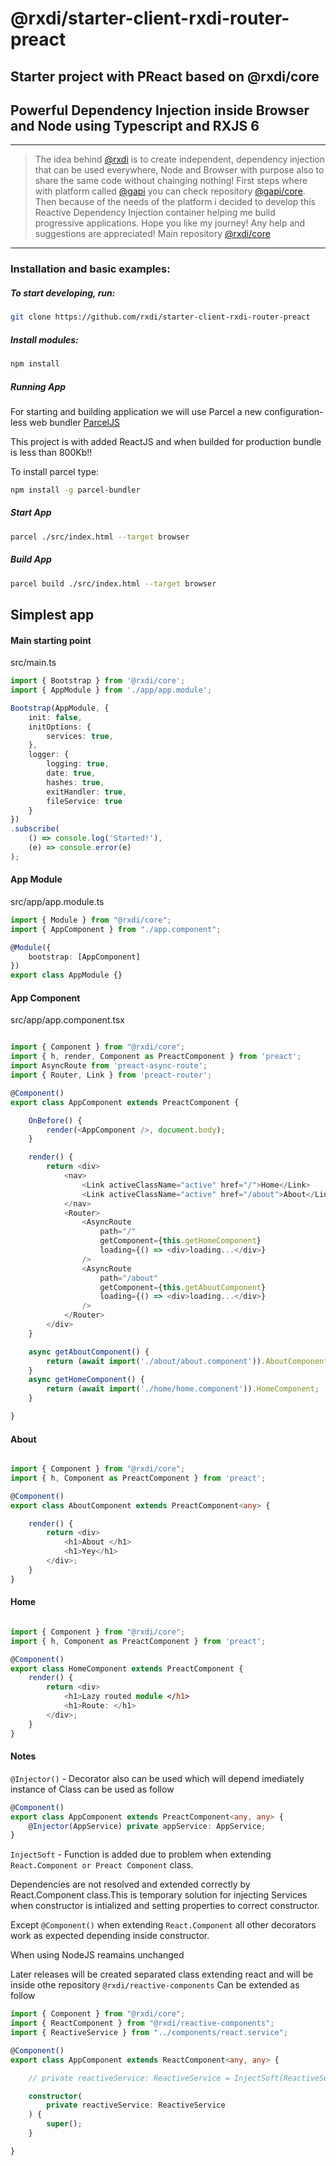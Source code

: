 # @rxdi/starter-client-rxdi-router-preact
## Starter project with PReact based on @rxdi/core
## Powerful Dependency Injection inside Browser and Node using Typescript and RXJS 6
***
> The idea behind [@rxdi](https://github.com/rxdi) is to create independent, dependency injection that can be used everywhere,
> Node and Browser with purpose also to share the same code without chainging nothing!
> First steps where with platform called [@gapi](https://github.com/Stradivario/gapi) you can check repository [@gapi/core](https://github.com/Stradivario/gapi-core).
> Then because of the needs of the platform i decided to develop this Reactive Dependency Injection container helping me build progressive applications.
> Hope you like my journey!
> Any help and suggestions are appreciated!
Main repository [@rxdi/core](https://github.com/rxdi/core) 
***
### Installation and basic examples:

##### To start developing, run:

```bash
git clone https://github.com/rxdi/starter-client-rxdi-router-preact
```
##### Install modules:

```bash
npm install
```
##### Running App

For starting and building application we will use Parcel a new configuration-less web bundler [ParcelJS](https://parceljs.org/)

This project is with added ReactJS and when builded for production bundle is less than 800Kb!!

To install parcel type:

```bash
npm install -g parcel-bundler
```

##### Start App
```bash
parcel ./src/index.html --target browser
```

##### Build App
```bash
parcel build ./src/index.html --target browser
```

## Simplest app


#### Main starting point

src/main.ts
```typescript
import { Bootstrap } from '@rxdi/core';
import { AppModule } from './app/app.module';

Bootstrap(AppModule, {
    init: false,
    initOptions: {
        services: true,
    },
    logger: {
        logging: true,
        date: true,
        hashes: true,
        exitHandler: true,
        fileService: true
    }
})
.subscribe(
    () => console.log('Started!'),
    (e) => console.error(e)
);
```

#### App Module

src/app/app.module.ts

```typescript
import { Module } from "@rxdi/core";
import { AppComponent } from "./app.component";

@Module({
    bootstrap: [AppComponent]
})
export class AppModule {}
```

#### App Component
src/app/app.component.tsx

```typescript

import { Component } from "@rxdi/core";
import { h, render, Component as PreactComponent } from 'preact';
import AsyncRoute from 'preact-async-route';
import { Router, Link } from 'preact-router';

@Component()
export class AppComponent extends PreactComponent {

    OnBefore() {
        render(<AppComponent />, document.body);
    }

    render() {
        return <div>
            <nav>
                <Link activeClassName="active" href="/">Home</Link>
                <Link activeClassName="active" href="/about">About</Link>
            </nav>
            <Router>
                <AsyncRoute
                    path="/"
                    getComponent={this.getHomeComponent}
                    loading={() => <div>loading...</div>}
                />
                <AsyncRoute
                    path="/about"
                    getComponent={this.getAboutComponent}
                    loading={() => <div>loading...</div>}
                />
            </Router>
        </div>
    }

    async getAboutComponent() {
        return (await import('./about/about.component')).AboutComponent;
    }
    async getHomeComponent() {
        return (await import('./home/home.component')).HomeComponent;
    }

}
```

#### About
```typescript

import { Component } from "@rxdi/core";
import { h, Component as PreactComponent } from 'preact';

@Component()
export class AboutComponent extends PreactComponent<any> {

    render() {
        return <div>
            <h1>About </h1>
            <h1>Yey</h1>
        </div>;
    }
}
```

#### Home
```typescript

import { Component } from "@rxdi/core";
import { h, Component as PreactComponent } from 'preact';

@Component()
export class HomeComponent extends PreactComponent {
    render() {
        return <div>
            <h1>Lazy routed module </h1>
            <h1>Route: </h1>
        </div>;
    }
}
```

#### Notes

`@Injector()` - Decorator also can be used which will depend imediately instance of Class can be used as follow

```typescript
@Component()
export class AppComponent extends PreactComponent<any, any> {
    @Injector(AppService) private appService: AppService;
}
```

`InjectSoft` - Function is added due to problem when extending `React.Component or Preact Component` class.

Dependencies are not resolved and extended correctly by React.Component class.This is temporary solution for injecting Services when constructor is intialized and setting properties to correct constructor.

Except `@Component()` when extending `React.Component` all other decorators work as expected depending inside constructor.

When using NodeJS reamains unchanged

Later releases will be created separated class extending react and will be inside othe repository `@rxdi/reactive-components`
Can be extended as follow

```typescript
import { Component } from "@rxdi/core";
import { ReactComponent } from "@rxdi/reactive-components";
import { ReactiveService } from "../components/react.service";

@Component()
export class AppComponent extends ReactComponent<any, any> {

    // private reactiveService: ReactiveService = InjectSoft(ReactiveService); older version

    constructor(
        private reactiveService: ReactiveService
    ) {
        super();
    }

}
```
